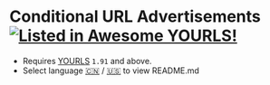# Conditional URL Advertisements [![Listed in Awesome YOURLS!](https://img.shields.io/badge/Awesome-YOURLS-C5A3BE)](https://github.com/YOURLS/awesome-yourls/)

- Requires [YOURLS](https://yourls.org) `1.91` and above.
- Select language  [:cn:](./README/zh_CN.md) / [:us:](./README/en_US.md)  to view README.md  
